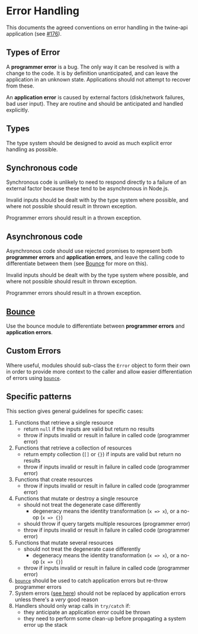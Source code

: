 # Error Handling

This documents the agreed conventions on error handling in the twine-api application (see [#176](https://github.com/TwinePlatform/twine-api/issues/176)).

## Types of Error
A **programmer error** is a bug. The only way it can be resolved is with a change to the code. It is by definition unanticipated, and can leave the application in an unknown state. Applications should not attempt to recover from these.

An **application error** is caused by external factors (disk/network failures, bad user input). They are routine and should be anticipated and handled explicitly.

## Types
The type system should be designed to avoid as much explicit error handling as possible.

## Synchronous code
Synchronous code is unlikely to need to respond directly to a failure of an external factor because these tend to be asynchronous in Node.js.

Invalid inputs should be dealt with by the type system where possible, and where not possible should result in thrown exception.

Programmer errors should result in a thrown exception.

## Asynchronous code
Asynchronous code should use rejected promises to represent both **programmer errors** and **application errors**, and leave the calling code to differentiate between them (see [Bounce](#bounce) for more on this).

Invalid inputs should be dealt with by the type system where possible, and where not possible should result in thrown exception.

Programmer errors should result in a thrown exception.

## [Bounce](https://github.com/hapijs/bounce)
Use the bounce module to differentiate between **programmer errors** and **application errors**.

## Custom Errors
Where useful, modules should sub-class the `Error` object to form their own in order to provide more context to the caller and allow easier differentiation of errors using [`bounce`](#bounce).

## Specific patterns
This section gives general guidelines for specific cases:
1. Functions that retrieve a single resource
   * return `null` if the inputs are valid but return no results
   * throw if inputs invalid or result in failure in called code (programmer error)
2. Functions that retrieve a collection of resources
   * return empty collection (`[]` or `{}`) if inputs are valid but return no results
   * throw if inputs invalid or result in failure in called code (programmer error)
3. Functions that create resources
   * throw if inputs invalid or result in failure in called code (programmer error)
4. Functions that mutate or destroy a single resource
   * should not treat the degenerate case differently
     * degeneracy means the identity transformation (`x => x`), or a no-op (`x => {}`)
   * should throw if query targets multiple resources (programmer error)
   * throw if inputs invalid or result in failure in called code (programmer error)
5. Functions that mutate several resources
   * should not treat the degenerate case differently
     * degeneracy means the identity transformation (`x => x`), or a no-op (`x => {}`)
   * throw if inputs invalid or result in failure in called code (programmer error)
6. [`bounce`](#bounce) should be used to catch application errors but re-throw programmer errors
7. System errors ([see here](https://github.com/hapijs/bounce/blob/2b21702a6954c857f00c5a9c88963c8d5197f7f4/lib/index.js#L14-L28)) should not be replaced by application errors unless there's a _very_ good reason
8. Handlers should only wrap calls in `try/catch` if:
   * they anticipate an application error could be thrown
   * they need to perform some clean-up before propagating a system error up the stack
